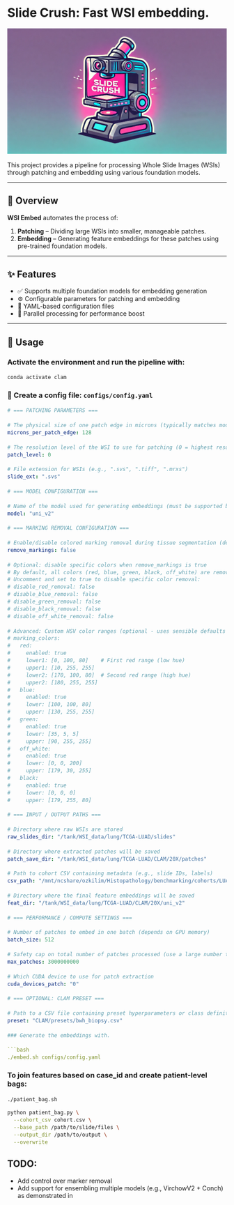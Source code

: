 # Slide Crush: Fast WSI embedding.


![Alt text](./figures/slide_crush.webp)

This project provides a pipeline for processing Whole Slide Images (WSIs) through patching and embedding using various foundation models.

---

## 🧭 Overview

**WSI Embed** automates the process of:

1. **Patching** – Dividing large WSIs into smaller, manageable patches.
2. **Embedding** – Generating feature embeddings for these patches using pre-trained foundation models.

---

## ✨ Features

- ✅ Supports multiple foundation models for embedding generation
- ⚙️ Configurable parameters for patching and embedding
- 📄 YAML-based configuration files
- 🚀 Parallel processing for performance boost

---

## 🚀 Usage

### Activate the environment and run the pipeline with:

```bash
conda activate clam
```


### 📄 Create a config file: `configs/config.yaml`

```yaml
# === PATCHING PARAMETERS ===

# The physical size of one patch edge in microns (typically matches model training size)
microns_per_patch_edge: 128

# The resolution level of the WSI to use for patching (0 = highest resolution)
patch_level: 0

# File extension for WSIs (e.g., ".svs", ".tiff", ".mrxs")
slide_ext: ".svs"

# === MODEL CONFIGURATION ===

# Name of the model used for generating embeddings (must be supported by the pipeline)
model: "uni_v2"

# === MARKING REMOVAL CONFIGURATION ===

# Enable/disable colored marking removal during tissue segmentation (default: false)
remove_markings: false

# Optional: disable specific colors when remove_markings is true
# By default, all colors (red, blue, green, black, off_white) are removed when remove_markings is enabled
# Uncomment and set to true to disable specific color removal:
# disable_red_removal: false
# disable_blue_removal: false  
# disable_green_removal: false
# disable_black_removal: false
# disable_off_white_removal: false

# Advanced: Custom HSV color ranges (optional - uses sensible defaults if not specified)
# marking_colors:
#   red:
#     enabled: true
#     lower1: [0, 100, 80]    # First red range (low hue)
#     upper1: [10, 255, 255]
#     lower2: [170, 100, 80]  # Second red range (high hue)
#     upper2: [180, 255, 255]
#   blue:
#     enabled: true
#     lower: [100, 100, 80]
#     upper: [130, 255, 255]
#   green:
#     enabled: true
#     lower: [35, 5, 5]
#     upper: [90, 255, 255]
#   off_white:
#     enabled: true
#     lower: [0, 0, 200]
#     upper: [179, 30, 255]
#   black:
#     enabled: true
#     lower: [0, 0, 0]
#     upper: [179, 255, 80]

# === INPUT / OUTPUT PATHS ===

# Directory where raw WSIs are stored
raw_slides_dir: "/tank/WSI_data/lung/TCGA-LUAD/slides"

# Directory where extracted patches will be saved
patch_save_dir: "/tank/WSI_data/lung/TCGA-LUAD/CLAM/20X/patches"

# Path to cohort CSV containing metadata (e.g., slide IDs, labels)
csv_path: "/mnt/ncshare/ozkilim/Histopathology/benchmarking/cohorts/LUAD_ralapse_TCGA.csv"

# Directory where the final feature embeddings will be saved
feat_dir: "/tank/WSI_data/lung/TCGA-LUAD/CLAM/20X/uni_v2"

# === PERFORMANCE / COMPUTE SETTINGS ===

# Number of patches to embed in one batch (depends on GPU memory)
batch_size: 512

# Safety cap on total number of patches processed (use a large number to avoid accidental limits)
max_patches: 3000000000

# Which CUDA device to use for patch extraction
cuda_devices_patch: "0"

# === OPTIONAL: CLAM PRESET ===

# Path to a CSV file containing preset hyperparameters or class definitions for CLAM models
preset: "CLAM/presets/bwh_biopsy.csv"

### Generate the embeddings with.

```bash
./embed.sh configs/config.yaml
```


### To join features based on case_id and create patient-level bags:

```bash
./patient_bag.sh
```

```bash
python patient_bag.py \
  --cohort_csv cohort.csv \
  --base_path /path/to/slide/files \
  --output_dir /path/to/output \
  --overwrite
```

## TODO:

 - Add control over marker removal
 - Add support for ensembling multiple models (e.g., VirchowV2 + Conch) as demonstrated in
